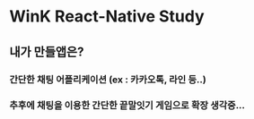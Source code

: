 # WinK React-Native Study
## 내가 만들앱은?
### 간단한 채팅 어플리케이션 (ex : 카카오톡, 라인 등..)
### 추후에 채팅을 이용한 간단한 끝말잇기 게임으로 확장 생각중...
